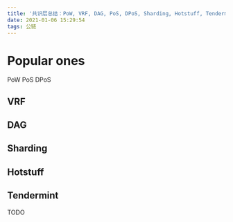 ```yaml
---
title: '共识层总结：PoW, VRF, DAG, PoS, DPoS, Sharding, Hotstuff, Tendermint'
date: 2021-01-06 15:29:54
tags: 公链
---
```


# Popular ones

PoW
PoS
DPoS

## VRF

## DAG

## Sharding

## Hotstuff

## Tendermint

TODO
